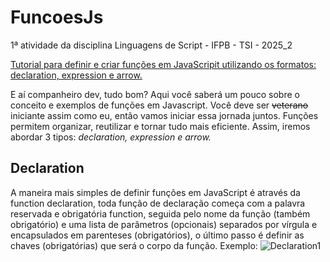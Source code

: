 # FuncoesJs
1ª atividade da disciplina Linguagens de Script - IFPB - TSI - 2025_2

<ins>Tutorial para definir e criar funções em JavaScripit utilizando os formatos: declaration, expression e arrow.</ins>

E aí companheiro dev, tudo bom? Aqui você saberá um pouco sobre o conceito e exemplos de funções em Javascript. Você deve ser ~~veterano~~ iniciante assim como eu, então vamos iniciar essa jornada juntos. Funções permitem organizar, reutilizar e tornar tudo mais eficiente. Assim, iremos abordar 3 tipos: *declaration, expression e arrow.*

## Declaration

A maneira mais simples de definir funções em JavaScript é através da function declaration, toda função de declaração começa com a palavra reservada e obrigatória function, seguida pelo nome da função (também obrigatório) e uma lista de parâmetros (opcionais) separados por vírgula e encapsulados em parenteses (obrigatórios), o último passo é definir as chaves (obrigatórias) que será o corpo da função.
Exemplo:
  ![Declaration1](https://github.com/FrancoisAmaro/FuncoesJs/issues/1#issue-3495136125)





